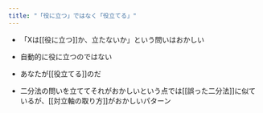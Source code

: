 ```yaml
---
title: "「役に立つ」ではなく「役立てる」"
---
```


- 「Xは[[役に立つ]]か、立たないか」という問いはおかしい
- 自動的に役に立つのではない
- あなたが[[役立てる]]のだ


- 二分法の問いを立ててそれがおかしいという点では[[誤った二分法]]に似ているが、[[対立軸の取り方]]がおかしいパターン
